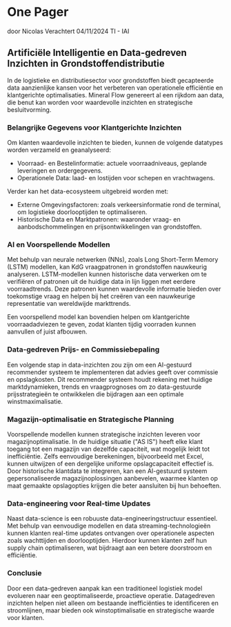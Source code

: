 # One Pager
door Nicolas Verachtert
04/11/2024
TI - IAI

## Artificiële Intelligentie en Data-gedreven Inzichten in Grondstoffendistributie

In de logistieke en distributiesector voor grondstoffen biedt gecapteerde data aanzienlijke kansen voor het verbeteren van operationele efficiëntie en klantgerichte optimalisaties. Mineral Flow genereert al een rijkdom aan data, die benut kan worden voor waardevolle inzichten en strategische besluitvorming.

### Belangrijke Gegevens voor Klantgerichte Inzichten

Om klanten waardevolle inzichten te bieden, kunnen de volgende datatypes worden verzameld en geanalyseerd:

- Voorraad- en Bestelinformatie: actuele voorraadniveaus, geplande leveringen en ordergegevens.
- Operationele Data: laad- en lostijden voor schepen en vrachtwagens.

Verder kan het data-ecosysteem uitgebreid worden met:

- Externe Omgevingsfactoren: zoals verkeersinformatie rond de terminal, om logistieke doorlooptijden te optimaliseren.
- Historische Data en Marktpatronen: waaronder vraag- en aanbodschommelingen en prijsontwikkelingen van grondstoffen.

### AI en Voorspellende Modellen

Met behulp van neurale netwerken (NNs), zoals Long Short-Term Memory (LSTM) modellen, kan KdG vraagpatronen in grondstoffen nauwkeurig analyseren. LSTM-modellen kunnen historische data verwerken om te verifiëren of patronen uit de huidige data in lijn liggen met eerdere voorraadtrends. Deze patronen kunnen waardevolle informatie bieden over toekomstige vraag en helpen bij het creëren van een nauwkeurige representatie van wereldwijde markttrends.

Een voorspellend model kan bovendien helpen om klantgerichte voorraadadviezen te geven, zodat klanten tijdig voorraden kunnen aanvullen of juist afbouwen.

### Data-gedreven Prijs- en Commissiebepaling

Een volgende stap in data-inzichten zou zijn om een AI-gestuurd recommender systeem te implementeren dat advies geeft over commissie en opslagkosten. Dit recommender systeem houdt rekening met huidige marktdynamieken, trends en vraagprognoses om zo data-gestuurde prijsstrategieën te ontwikkelen die bijdragen aan een optimale winstmaximalisatie.

### Magazijn-optimalisatie en Strategische Planning

Voorspellende modellen kunnen strategische inzichten leveren voor magazijnoptimalisatie. In de huidige situatie ("AS IS") heeft elke klant toegang tot een magazijn van dezelfde capaciteit, wat mogelijk leidt tot inefficiëntie. Zelfs eenvoudige berekeningen, bijvoorbeeld met Excel, kunnen uitwijzen of een dergelijke uniforme opslagcapaciteit effectief is. Door historische klantdata te integreren, kan een AI-gestuurd systeem gepersonaliseerde magazijnoplossingen aanbevelen, waarmee klanten op maat gemaakte opslagopties krijgen die beter aansluiten bij hun behoeften.

### Data-engineering voor Real-time Updates

Naast data-science is een robuuste data-engineeringstructuur essentieel. Met behulp van eenvoudige modellen en data streaming-technologieën kunnen klanten real-time updates ontvangen over operationele aspecten zoals wachttijden en doorlooptijden. Hierdoor kunnen klanten zelf hun supply chain optimaliseren, wat bijdraagt aan een betere doorstroom en efficiëntie.

### Conclusie

Door een data-gedreven aanpak kan een traditioneel logistiek model evolueren naar een geoptimaliseerde, proactieve operatie. Datagedreven inzichten helpen niet alleen om bestaande inefficiënties te identificeren en stroomlijnen, maar bieden ook winstoptimalisatie en strategische waarde voor klanten.
